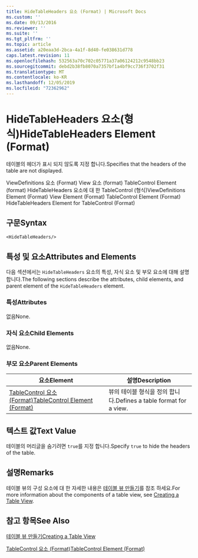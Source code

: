 ```yaml
---
title: HideTableHeaders 요소 (Format) | Microsoft Docs
ms.custom: ''
ms.date: 09/13/2016
ms.reviewer: ''
ms.suite: ''
ms.tgt_pltfrm: ''
ms.topic: article
ms.assetid: a20eaa3d-2bca-4a1f-8d40-fe038631d778
caps.latest.revision: 11
ms.openlocfilehash: 532563a70c702c05771a37a06124212c9548bb23
ms.sourcegitcommit: debd2b38fb8070a7357bf1a4bf9cc736f3702f31
ms.translationtype: MT
ms.contentlocale: ko-KR
ms.lasthandoff: 12/05/2019
ms.locfileid: "72362962"
---
```

# <a name="hidetableheaders-element-format"></a><span data-ttu-id="1c20e-102">HideTableHeaders 요소(형식)</span><span class="sxs-lookup"><span data-stu-id="1c20e-102">HideTableHeaders Element (Format)</span></span>

<span data-ttu-id="1c20e-103">테이블의 헤더가 표시 되지 않도록 지정 합니다.</span><span class="sxs-lookup"><span data-stu-id="1c20e-103">Specifies that the headers of the table are not displayed.</span></span>

<span data-ttu-id="1c20e-104">ViewDefinitions 요소 (Format) View 요소 (format) TableControl Element (format) HideTableHeaders 요소에 대 한 TableControl (형식)</span><span class="sxs-lookup"><span data-stu-id="1c20e-104">ViewDefinitions Element (Format) View Element (Format) TableControl Element (Format) HideTableHeaders Element for TableControl (Format)</span></span>

## <a name="syntax"></a><span data-ttu-id="1c20e-105">구문</span><span class="sxs-lookup"><span data-stu-id="1c20e-105">Syntax</span></span>

```vb
<HideTableHeaders/>
```

## <a name="attributes-and-elements"></a><span data-ttu-id="1c20e-106">특성 및 요소</span><span class="sxs-lookup"><span data-stu-id="1c20e-106">Attributes and Elements</span></span>

<span data-ttu-id="1c20e-107">다음 섹션에서는 `HideTableHeaders` 요소의 특성, 자식 요소 및 부모 요소에 대해 설명 합니다.</span><span class="sxs-lookup"><span data-stu-id="1c20e-107">The following sections describe the attributes, child elements, and parent element of the `HideTableHeaders` element.</span></span>

### <a name="attributes"></a><span data-ttu-id="1c20e-108">특성</span><span class="sxs-lookup"><span data-stu-id="1c20e-108">Attributes</span></span>

<span data-ttu-id="1c20e-109">없음</span><span class="sxs-lookup"><span data-stu-id="1c20e-109">None.</span></span>

### <a name="child-elements"></a><span data-ttu-id="1c20e-110">자식 요소</span><span class="sxs-lookup"><span data-stu-id="1c20e-110">Child Elements</span></span>

<span data-ttu-id="1c20e-111">없음</span><span class="sxs-lookup"><span data-stu-id="1c20e-111">None.</span></span>

### <a name="parent-elements"></a><span data-ttu-id="1c20e-112">부모 요소</span><span class="sxs-lookup"><span data-stu-id="1c20e-112">Parent Elements</span></span>

|<span data-ttu-id="1c20e-113">요소</span><span class="sxs-lookup"><span data-stu-id="1c20e-113">Element</span></span>|<span data-ttu-id="1c20e-114">설명</span><span class="sxs-lookup"><span data-stu-id="1c20e-114">Description</span></span>|
|-------------|-----------------|
|[<span data-ttu-id="1c20e-115">TableControl 요소 (Format)</span><span class="sxs-lookup"><span data-stu-id="1c20e-115">TableControl Element (Format)</span></span>](./tablecontrol-element-format.md)|<span data-ttu-id="1c20e-116">뷰의 테이블 형식을 정의 합니다.</span><span class="sxs-lookup"><span data-stu-id="1c20e-116">Defines a table format for a view.</span></span>|

## <a name="text-value"></a><span data-ttu-id="1c20e-117">텍스트 값</span><span class="sxs-lookup"><span data-stu-id="1c20e-117">Text Value</span></span>

<span data-ttu-id="1c20e-118">테이블의 머리글을 숨기려면 `true`를 지정 합니다.</span><span class="sxs-lookup"><span data-stu-id="1c20e-118">Specify `true` to hide the headers of the table.</span></span>

## <a name="remarks"></a><span data-ttu-id="1c20e-119">설명</span><span class="sxs-lookup"><span data-stu-id="1c20e-119">Remarks</span></span>

<span data-ttu-id="1c20e-120">테이블 뷰의 구성 요소에 대 한 자세한 내용은 [테이블 뷰 만들기](./creating-a-table-view.md)를 참조 하세요.</span><span class="sxs-lookup"><span data-stu-id="1c20e-120">For more information about the components of a table view, see [Creating a Table View](./creating-a-table-view.md).</span></span>

## <a name="see-also"></a><span data-ttu-id="1c20e-121">참고 항목</span><span class="sxs-lookup"><span data-stu-id="1c20e-121">See Also</span></span>

[<span data-ttu-id="1c20e-122">테이블 뷰 만들기</span><span class="sxs-lookup"><span data-stu-id="1c20e-122">Creating a Table View</span></span>](./creating-a-table-view.md)

[<span data-ttu-id="1c20e-123">TableControl 요소 (Format)</span><span class="sxs-lookup"><span data-stu-id="1c20e-123">TableControl Element (Format)</span></span>](./tablecontrol-element-format.md)
